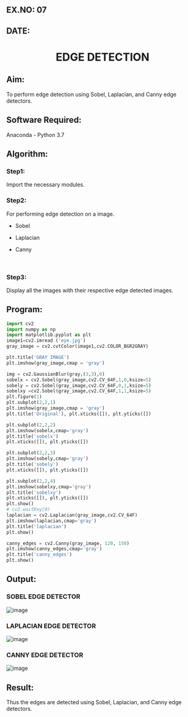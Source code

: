 ## EX.NO: 07 <br>
## DATE: 
# <p align="center">EDGE DETECTION</p>

## Aim:

To perform edge detection using Sobel, Laplacian, and Canny edge detectors.

## Software Required:

Anaconda - Python 3.7

## Algorithm:

### Step1:
Import the necessary modules.
<br>


### Step2:
For performing edge detection on a image.

* Sobel

* Laplacian

* Canny

<br>

### Step3:
Display all the images with their respective edge detected images.
<br>
 
## Program:

``` Python
import cv2
import numpy as np
import matplotlib.pyplot as plt
image1=cv2.imread ('eye.jpg') 
gray_image = cv2.cvtColor(image1,cv2.COLOR_BGR2GRAY)

plt.title('GRAY IMAGE')
plt.imshow(gray_image,cmap = 'gray')

img = cv2.GaussianBlur(gray,(3,3),0)
sobelx = cv2.Sobel(gray_image,cv2.CV_64F,1,0,ksize=5)
sobely = cv2.Sobel(gray_image,cv2.CV_64F,0,1,ksize=5)
sobelxy =cv2.Sobel(gray_image,cv2.CV_64F,1,1,ksize=5)
plt.figure(1)
plt.subplot(2,2,1)
plt.imshow(gray_image,cmap = 'gray')
plt.title('Original'), plt.xticks([]), plt.yticks([])

plt.subplot(2,2,2)
plt.imshow(sobelx,cmap='gray')
plt.title('sobelx')
plt.xticks([]), plt.yticks([])

plt.subplot(2,2,3)
plt.imshow(sobely,cmap='gray')
plt.title('sobely')
plt.xticks([]), plt.yticks([])

plt.subplot(2,2,4)
plt.imshow(sobelxy,cmap='gray')
plt.title('sobelxy')
plt.xticks([]), plt.yticks([])
plt.show()
# cv2.waitKey(0)
laplacian = cv2.Laplacian(gray_image,cv2.CV_64F)
plt.imshow(laplacian,cmap='gray')
plt.title('laplacian')
plt.show()

canny_edges = cv2.Canny(gray_image, 120, 150)
plt.imshow(canny_edges,cmap='gray')
plt.title('canny_edges')
plt.show()
```
## Output:
### SOBEL EDGE DETECTOR

![image](https://user-images.githubusercontent.com/74660507/168250944-6e2aa80d-4239-49e0-85bc-bd3122deb6f6.png)


### LAPLACIAN EDGE DETECTOR

![image](https://user-images.githubusercontent.com/74660507/168251049-cc8d14c5-0eb7-4b4c-8646-8fd50218e1d3.png)


### CANNY EDGE DETECTOR

![image](https://user-images.githubusercontent.com/74660507/168251139-26253bd3-88e0-4dc3-9471-1180535e9431.png)


## Result:
Thus the edges are detected using Sobel, Laplacian, and Canny edge detectors.
